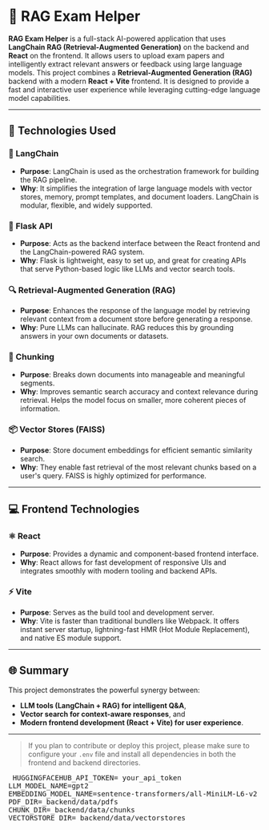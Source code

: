 # 🧠 RAG Exam Helper

**RAG Exam Helper** is a full-stack AI-powered application that uses **LangChain RAG (Retrieval-Augmented Generation)** on the backend and **React** on the frontend. It allows users to upload exam papers and intelligently extract relevant answers or feedback using large language models.
This project combines a **Retrieval-Augmented Generation (RAG)** backend with a modern **React + Vite** frontend. It is designed to provide a fast and interactive user experience while leveraging cutting-edge language model capabilities.

---

## 🧠 Technologies Used

### 🔗 LangChain
- **Purpose**: LangChain is used as the orchestration framework for building the RAG pipeline.
- **Why**: It simplifies the integration of large language models with vector stores, memory, prompt templates, and document loaders. LangChain is modular, flexible, and widely supported.

### 🧪 Flask API
- **Purpose**: Acts as the backend interface between the React frontend and the LangChain-powered RAG system.
- **Why**: Flask is lightweight, easy to set up, and great for creating APIs that serve Python-based logic like LLMs and vector search tools.

### 🔍 Retrieval-Augmented Generation (RAG)
- **Purpose**: Enhances the response of the language model by retrieving relevant context from a document store before generating a response.
- **Why**: Pure LLMs can hallucinate. RAG reduces this by grounding answers in your own documents or datasets.

### 📄 Chunking
- **Purpose**: Breaks down documents into manageable and meaningful segments.
- **Why**: Improves semantic search accuracy and context relevance during retrieval. Helps the model focus on smaller, more coherent pieces of information.

### 📦 Vector Stores (FAISS)
- **Purpose**: Store document embeddings for efficient semantic similarity search.
- **Why**: They enable fast retrieval of the most relevant chunks based on a user's query. FAISS is highly optimized for performance.

---

## 💻 Frontend Technologies

### ⚛️ React
- **Purpose**: Provides a dynamic and component-based frontend interface.
- **Why**: React allows for fast development of responsive UIs and integrates smoothly with modern tooling and backend APIs.

### ⚡ Vite
- **Purpose**: Serves as the build tool and development server.
- **Why**: Vite is faster than traditional bundlers like Webpack. It offers instant server startup, lightning-fast HMR (Hot Module Replacement), and native ES module support.

---

## 🌐 Summary

This project demonstrates the powerful synergy between:
- **LLM tools (LangChain + RAG) for intelligent Q&A**,
- **Vector search for context-aware responses**, and
- **Modern frontend development (React + Vite) for user experience**.

---

> If you plan to contribute or deploy this project, please make sure to configure your `.env` file and install all dependencies in both the frontend and backend directories.
<pre> HUGGINGFACEHUB_API_TOKEN= your_api_token
LLM_MODEL_NAME=gpt2
EMBEDDING_MODEL_NAME=sentence-transformers/all-MiniLM-L6-v2
PDF_DIR=_backend/data/pdfs
CHUNK_DIR=_backend/data/chunks
VECTORSTORE_DIR=_backend/data/vectorstores </pre>
